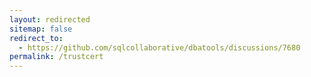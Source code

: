 ```yaml
---
layout: redirected
sitemap: false
redirect_to:
  - https://github.com/sqlcollaborative/dbatools/discussions/7680
permalink: /trustcert
---
```

